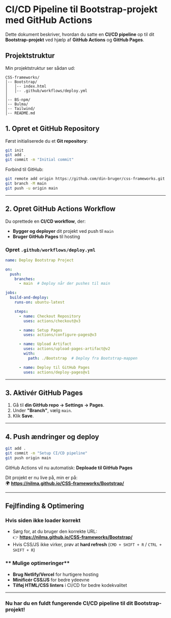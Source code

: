 # CI/CD Pipeline til Bootstrap-projekt med GitHub Actions

Dette dokument beskriver, hvordan du satte en **CI/CD pipeline** op til dit **Bootstrap-projekt** ved hjælp af **GitHub Actions** og **GitHub Pages**.

##  **Projektstruktur**
Min projektstruktur ser sådan ud:
```
CSS-frameworks/
│-- Bootstrap/
│   │-- index.html
│   │-- .github/workflows/deploy.yml
│
│-- BS-npm/
│-- Bulma/
│-- Tailwind/
│-- README.md
```

##  **1. Opret et GitHub Repository**
Først initialiserede du et **Git repository**:
```sh
git init
git add .
git commit -m "Initial commit"
```
Forbind til GitHub:
```sh
git remote add origin https://github.com/din-bruger/css-frameworks.git
git branch -M main
git push -u origin main
```

---

##  **2. Opret GitHub Actions Workflow**
Du oprettede en **CI/CD workflow**, der:
- **Bygger og deployer** dit projekt ved push til `main`
- **Bruger GitHub Pages** til hosting

###  Opret `.github/workflows/deploy.yml`
```yaml
name: Deploy Bootstrap Project

on:
  push:
    branches:
      - main  # Deploy når der pushes til main

jobs:
  build-and-deploy:
    runs-on: ubuntu-latest

    steps:
      - name: Checkout Repository
        uses: actions/checkout@v3

      - name: Setup Pages
        uses: actions/configure-pages@v3

      - name: Upload Artifact
        uses: actions/upload-pages-artifact@v2
        with:
          path: ./Bootstrap  # Deploy fra Bootstrap-mappen

      - name: Deploy til GitHub Pages
        uses: actions/deploy-pages@v1
```

---

##  **3. Aktivér GitHub Pages**
1. Gå til **din GitHub repo → Settings → Pages**.
2. Under **"Branch"**, vælg `main`.
3. Klik **Save**.

---

##  **4. Push ændringer og deploy**
```sh
git add .
git commit -m "Setup CI/CD pipeline"
git push origin main
```
GitHub Actions vil nu automatisk:
 **Deploade til GitHub Pages**  

Dit projekt er nu live på, min er på:  
🌍 **https://nilma.github.io/CSS-frameworks/Bootstrap/**

---

##  **Fejlfinding & Optimering**
###  Hvis siden ikke loader korrekt
- Sørg for, at du bruger den korrekte URL:  
  👉 **https://nilma.github.io/CSS-frameworks/Bootstrap/**
- Hvis CSS/JS ikke virker, prøv at **hard refresh** (`CMD + SHIFT + R` / `CTRL + SHIFT + R`)

### ** Mulige optimeringer**
- **Brug Netlify/Vercel** for hurtigere hosting 
- **Minificér CSS/JS** for bedre ydeevne
- **Tilføj HTML/CSS linters** i CI/CD for bedre kodekvalitet

---

### **Nu har du en fuldt fungerende CI/CD pipeline til dit Bootstrap-projekt!**  
